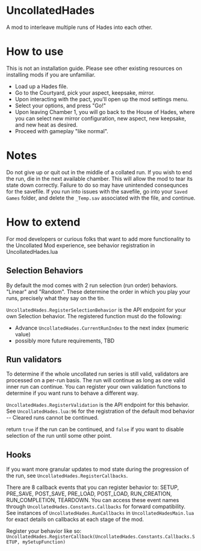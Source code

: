 # UncollatedHades
A mod to interleave multiple runs of Hades into each other.

# How to use
This is not an installation guide. Please see other existing resources on installing mods if you are unfamiliar.

* Load up a Hades file.
* Go to the Courtyard, pick your aspect, keepsake, mirror.
* Upon interacting with the pact, you'll open up the mod settings menu.
* Select your options, and press "Go!"
* Upon leaving Chamber 1, you will go back to the House of Hades, where you can select new mirror configuration, new aspect, new keepsake, and new heat as desired.
* Proceed with gameplay "like normal".

# Notes
Do not give up or quit out in the middle of a collated run. If you wish to end the run, die in the next available chamber. This will allow the mod to tear its state down correctly. Failure to do so may have unintended consequnces for the savefile. If you run into issues with the savefile, go into your `Saved Games` folder, and delete the `_Temp.sav` associated with the file, and continue.

# How to extend
For mod developers or curious folks that want to add more functionality to the Uncollated Mod experience, see behavior registration in UncollatedHades.lua

## Selection Behaviors
By default the mod comes with 2 run selection (run order) behaviors. "Linear" and "Random". These determine the order in which you play your runs, precisely what they say on the tin.

`UncollatedHades.RegisterSelectionBehavior` is the API endpoint for your own Selection behavior. The registered function must do the following:
* Advance `UncollatedHades.CurrentRunIndex` to the next index (numeric value)
* possibly more future requirements, TBD

## Run validators
To determine if the whole uncollated run series is still valid, validators are processed on a per-run basis. The run will continue as long as one valid inner run can continue. You can register your own validation functions to determine if you want runs to behave a different way.

`UncollatedHades.RegisterValidation` is the API endpoint for this behavior. See `UncollatedHades.lua:96` for the registration of the default mod behavior -- Cleared runs cannot be continued.

return `true` if the run can be continued, and `false` if you want to disable selection of the run until some other point.

## Hooks
If you want more granular updates to mod state during the progression of the run, see `UncollatedHades.RegisterCallbacks`.

There are 8 callback events that you can register behavior to: SETUP, PRE_SAVE, POST_SAVE, PRE_LOAD, POST_LOAD, RUN_CREATION, RUN_COMPLETION, TEARDOWN. You can access these event names through `UncollatedHades.Constants.Callbacks` for forward compatibility. See instances of `UncollatedHades.RunCallbacks` in `UncollatedHadesMain.lua` for exact details on callbacks at each stage of the mod.

Register your behavior like so: `UncollatedHades.RegisterCallback(UncollatedHades.Constants.Callbacks.SETUP, mySetupFunction)`

